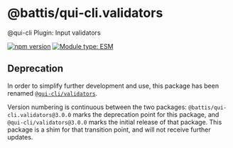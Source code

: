 # @battis/qui-cli.validators

@qui-cli Plugin: Input validators

[![npm version](https://badge.fury.io/js/@battis%2Fqui-cli.validators.svg)](https://npmjs.com/package/@battis/qui-cli.validators)
[![Module type: ESM](https://img.shields.io/badge/module%20type-esm-brightgreen)](https://nodejs.org/api/esm.html)

## Deprecation

In order to simplify further development and use, this package has been renamed [`@qui-cli/validators`](https://npmjs.com/package/@qui-cli/validators).

Version numbering is continuous between the two packages: `@battis/qui-cli.validators@3.0.0` marks the deprecation point for this package, and `@qui-cli/validators@3.0.0` marks the initial release of that package. This package is a shim for that transition point, and will not receive further updates.
